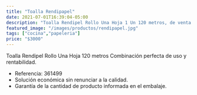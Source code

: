 ```yaml
---
title: "Toalla Rendipapel"
date: 2021-07-01T16:39:04-05:00
description: "Toalla Rendipel Rollo Una Hoja 1 Un 120 metros, de venta en Aslimp Iquique, Chile"
featured_image: "/images/productos/rendipapel.jpg"
tags: ["cocina","papeleria"]
price: "$3000"
---
```

Toalla Rendipel Rollo Una Hoja 120 metros
Combinación perfecta de uso y rentabilidad.
- Referencia: 361499
- Solución económica sin renunciar a la calidad.
- Garantía de la cantidad de producto informada en el embalaje.


